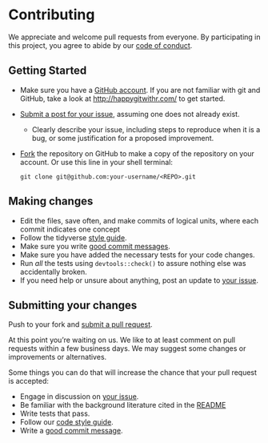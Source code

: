 
# Contributing

We appreciate and welcome pull requests from everyone. By participating
in this project, you agree to abide by our [code of
conduct](https://contributor-covenant.org/version/2/0/CODE_OF_CONDUCT.html).

## Getting Started

-   Make sure you have a [GitHub
    account](https://github.com/signup/free). If you are not familiar
    with git and GitHub, take a look at <http://happygitwithr.com/> to
    get started.

-   [Submit a post for your
    issue](https://github.com/%3CUSERNAME%3E/%3CREPO%3E/issues/),
    assuming one does not already exist.

    -   Clearly describe your issue, including steps to reproduce when
        it is a bug, or some justification for a proposed improvement.

-   [Fork](https://github.com/%3CUSERNAME%3E/%3CREPO%3E/#fork-destination-box)
    the repository on GitHub to make a copy of the repository on your
    account. Or use this line in your shell terminal:

    `git clone git@github.com:your-username/<REPO>.git`

## Making changes

-   Edit the files, save often, and make commits of logical units, where
    each commit indicates one concept
-   Follow the tidyverse [style
    guide](https://style.tidyverse.org/index.html).
-   Make sure you write [good commit
    messages](https://cbea.ms/git-commit/).
-   Make sure you have added the necessary tests for your code changes.
-   Run *all* the tests using `devtools::check()` to assure nothing else
    was accidentally broken.
-   If you need help or unsure about anything, post an update to [your
    issue](https://github.com/%3CUSERNAME%3E/%3CREPO%3E/issues/).

## Submitting your changes

Push to your fork and [submit a pull
request](https://github.com/%3CUSERNAME%3E/%3CREPO%3E/compare/).

At this point you’re waiting on us. We like to at least comment on pull
requests within a few business days. We may suggest some changes or
improvements or alternatives.

Some things you can do that will increase the chance that your pull
request is accepted:

-   Engage in discussion on [your
    issue](https://github.com/%3CUSERNAME%3E/%3CREPO%3E/issues/).
-   Be familiar with the background literature cited in the
    [README](README.md)
-   Write tests that pass.
-   Follow our [code style
    guide](https://style.tidyverse.org/index.html).
-   Write a [good commit message](https://cbea.ms/git-commit/).
